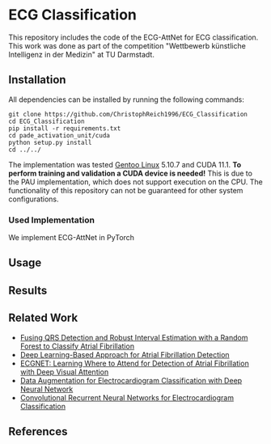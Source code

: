# ECG Classification

This repository includes the code of the ECG-AttNet for ECG classification. This work was done as part of the 
competition "Wettbewerb künstliche Intelligenz in der Medizin" at TU Darmstadt.

## Installation

All dependencies can be installed by running the following commands:

```shell script
git clone https://github.com/ChristophReich1996/ECG_Classification
cd ECG_Classification
pip install -r requirements.txt
cd pade_activation_unit/cuda
python setup.py install
cd ../../
```

The implementation was tested [Gentoo Linux](https://www.gentoo.org/) 5.10.7 and CUDA 11.1. **To perform training and
validation a CUDA device is needed!** This is due to the PAU implementation, which does not support execution on the 
CPU. The functionality of this repository can not be guaranteed for other system configurations.

### Used Implementation

We implement ECG-AttNet in PyTorch

## Usage

## Results

## Related Work
* [Fusing QRS Detection and Robust Interval Estimation with a Random Forest to Classify Atrial Fibrillation](https://physionet.org/files/challenge-2017/1.0.0/papers/167-163.pdf)
* [Deep Learning-Based Approach for Atrial Fibrillation Detection](https://link.springer.com/content/pdf/10.1007%2F978-3-030-51517-1.pdf)
* [ECGNET: Learning Where to Attend for Detection of Atrial Fibrillation with Deep Visual Attention](https://arxiv.org/pdf/1812.07422.pdf)
* [Data Augmentation for Electrocardiogram Classification with Deep Neural Network](https://arxiv.org/pdf/2009.04398.pdf)
* [Convolutional Recurrent Neural Networks for Electrocardiogram Classification](https://arxiv.org/pdf/1710.06122.pdf)

## References
